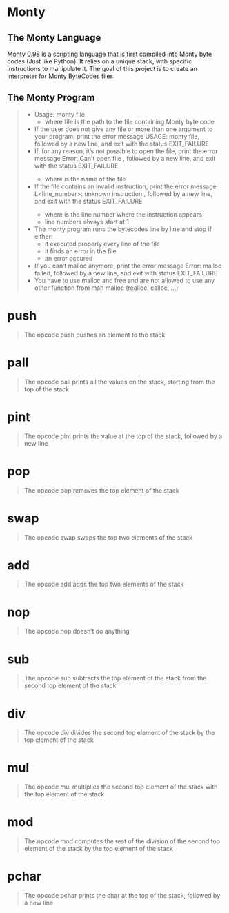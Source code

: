 # Monty
## The Monty Language
Monty 0.98 is a scripting language that is first compiled into Monty byte codes (Just like Python). It relies on a unique stack, with specific instructions to manipulate it. The goal of this project is to create an interpreter for Monty ByteCodes files.
## The Monty Program
> * Usage: monty file
>   *   where file is the path to the file containing Monty byte code
> * If the user does not give any file or more than one argument to your program, print the error message USAGE: monty file, followed by a new line, and exit with the status EXIT_FAILURE
> * If, for any reason, it’s not possible to open the file, print the error message Error: Can't open file <file>, followed by a new line, and exit with the status EXIT_FAILURE
>   * where <file> is the name of the file
> * If the file contains an invalid instruction, print the error message L<line_number>: unknown instruction <opcode>, followed by a new line, and exit with the status EXIT_FAILURE
>   * where is the line number where the instruction appears
>   * line numbers always start at 1
> * The monty program runs the bytecodes line by line and stop if either:
>   * it executed properly every line of the file
>   * it finds an error in the file
>   * an error occured
> * If you can’t malloc anymore, print the error message Error: malloc failed, followed by a new line, and exit with status EXIT_FAILURE
> * You have to use malloc and free and are not allowed to use any other function from man malloc (realloc, calloc, …)
# push
> The opcode push pushes an element to the stack
# pall
> The opcode pall prints all the values on the stack, starting from the top of the stack
# pint
> The opcode pint prints the value at the top of the stack, followed by a new line
# pop
> The opcode pop removes the top element of the stack
# swap
> The opcode swap swaps the top two elements of the stack
# add
> The opcode add adds the top two elements of the stack
# nop
> The opcode nop doesn’t do anything
# sub
> The opcode sub subtracts the top element of the stack from the second top element of the stack
# div
> The opcode div divides the second top element of the stack by the top element of the stack
# mul
> The opcode mul multiplies the second top element of the stack with the top element of the stack
# mod
> The opcode mod computes the rest of the division of the second top element of the stack by the top element of the stack
# pchar
> The opcode pchar prints the char at the top of the stack, followed by a new line
